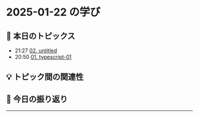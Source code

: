 # 2025-01-22 の学び

## 📝 本日のトピックス

- 21:27 [02. untitled](./02-untitled/)
- 20:50 [01. typescript-01](./01-typescript-01/)

## 💡 トピック間の関連性

## 📌 今日の振り返り

---